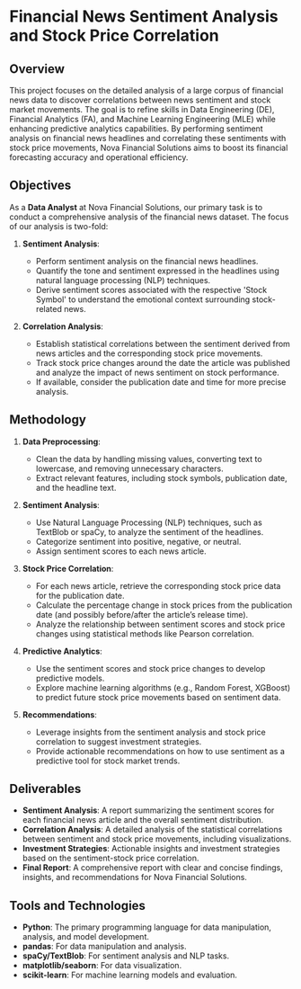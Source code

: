 # Financial News Sentiment Analysis and Stock Price Correlation

## Overview

This project focuses on the detailed analysis of a large corpus of financial news data to discover correlations between news sentiment and stock market movements. The goal is to refine skills in Data Engineering (DE), Financial Analytics (FA), and Machine Learning Engineering (MLE) while enhancing predictive analytics capabilities. By performing sentiment analysis on financial news headlines and correlating these sentiments with stock price movements, Nova Financial Solutions aims to boost its financial forecasting accuracy and operational efficiency.

## Objectives

As a **Data Analyst** at Nova Financial Solutions, our primary task is to conduct a comprehensive analysis of the financial news dataset. The focus of our analysis is two-fold:

1. **Sentiment Analysis**:
   - Perform sentiment analysis on the financial news headlines.
   - Quantify the tone and sentiment expressed in the headlines using natural language processing (NLP) techniques.
   - Derive sentiment scores associated with the respective 'Stock Symbol' to understand the emotional context surrounding stock-related news.

2. **Correlation Analysis**:
   - Establish statistical correlations between the sentiment derived from news articles and the corresponding stock price movements.
   - Track stock price changes around the date the article was published and analyze the impact of news sentiment on stock performance.
   - If available, consider the publication date and time for more precise analysis.

## Methodology

1. **Data Preprocessing**:
   - Clean the data by handling missing values, converting text to lowercase, and removing unnecessary characters.
   - Extract relevant features, including stock symbols, publication date, and the headline text.

2. **Sentiment Analysis**:
   - Use Natural Language Processing (NLP) techniques, such as TextBlob or spaCy, to analyze the sentiment of the headlines.
   - Categorize sentiment into positive, negative, or neutral.
   - Assign sentiment scores to each news article.

3. **Stock Price Correlation**:
   - For each news article, retrieve the corresponding stock price data for the publication date.
   - Calculate the percentage change in stock prices from the publication date (and possibly before/after the article’s release time).
   - Analyze the relationship between sentiment scores and stock price changes using statistical methods like Pearson correlation.

4. **Predictive Analytics**:
   - Use the sentiment scores and stock price changes to develop predictive models.
   - Explore machine learning algorithms (e.g., Random Forest, XGBoost) to predict future stock price movements based on sentiment data.

5. **Recommendations**:
   - Leverage insights from the sentiment analysis and stock price correlation to suggest investment strategies.
   - Provide actionable recommendations on how to use sentiment as a predictive tool for stock market trends.

## Deliverables

- **Sentiment Analysis**: A report summarizing the sentiment scores for each financial news article and the overall sentiment distribution.
- **Correlation Analysis**: A detailed analysis of the statistical correlations between sentiment and stock price movements, including visualizations.
- **Investment Strategies**: Actionable insights and investment strategies based on the sentiment-stock price correlation.
- **Final Report**: A comprehensive report with clear and concise findings, insights, and recommendations for Nova Financial Solutions.

## Tools and Technologies

- **Python**: The primary programming language for data manipulation, analysis, and model development.
- **pandas**: For data manipulation and analysis.
- **spaCy/TextBlob**: For sentiment analysis and NLP tasks.
- **matplotlib/seaborn**: For data visualization.
- **scikit-learn**: For machine learning models and evaluation.

